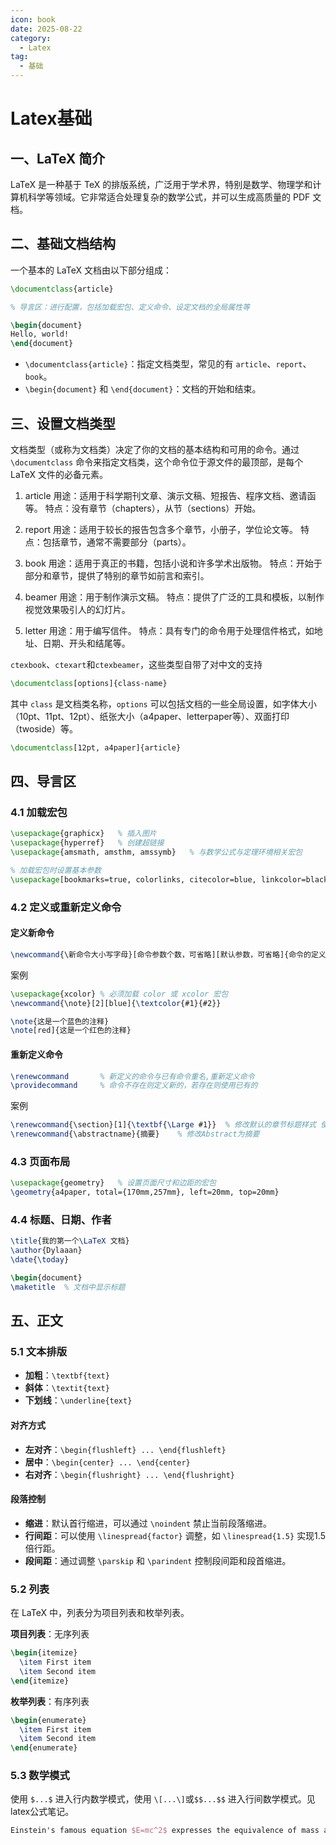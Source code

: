 ```yaml
---
icon: book
date: 2025-08-22
category:
  - Latex
tag:
  - 基础
---
```


# Latex基础

## 一、LaTeX 简介

LaTeX 是一种基于 TeX 的排版系统，广泛用于学术界，特别是数学、物理学和计算机科学等领域。它非常适合处理复杂的数学公式，并可以生成高质量的 PDF 文档。



## 二、基础文档结构

一个基本的 LaTeX 文档由以下部分组成：

```latex
\documentclass{article}

% 导言区：进行配置，包括加载宏包、定义命令、设定文档的全局属性等

\begin{document}
Hello, world!
\end{document}
```

- `\documentclass{article}`：指定文档类型，常见的有 `article`、`report`、`book`。
- `\begin{document}` 和 `\end{document}`：文档的开始和结束。



## 三、设置文档类型

文档类型（或称为文档类）决定了你的文档的基本结构和可用的命令。通过 `\documentclass` 命令来指定文档类，这个命令位于源文件的最顶部，是每个 LaTeX 文件的必备元素。

1. article
   用途：适用于科学期刊文章、演示文稿、短报告、程序文档、邀请函等。
   特点：没有章节（chapters），从节（sections）开始。

2. report
   用途：适用于较长的报告包含多个章节，小册子，学位论文等。
   特点：包括章节，通常不需要部分（parts）。
3. book
   用途：适用于真正的书籍，包括小说和许多学术出版物。
   特点：开始于部分和章节，提供了特别的章节如前言和索引。
4. beamer
   用途：用于制作演示文稿。
   特点：提供了广泛的工具和模板，以制作视觉效果吸引人的幻灯片。
5. letter
   用途：用于编写信件。
   特点：具有专门的命令用于处理信件格式，如地址、日期、开头和结尾等。

`ctexbook`、`ctexart`和`ctexbeamer`，这些类型自带了对中文的支持

```latex
\documentclass[options]{class-name}
```

其中 `class` 是文档类名称，`options` 可以包括文档的一些全局设置，如字体大小（10pt、11pt、12pt）、纸张大小（a4paper、letterpaper等）、双面打印（twoside）等。

```latex
\documentclass[12pt, a4paper]{article}
```



## 四、导言区

### 4.1 加载宏包

```latex
\usepackage{graphicx}	% 插入图片
\usepackage{hyperref}	% 创建超链接
\usepackage{amsmath, amsthm, amssymb}	% 与数学公式与定理环境相关宏包

% 加载宏包时设置基本参数
\usepackage[bookmarks=true, colorlinks, citecolor=blue, linkcolor=black]{hyperref}
```

### 4.2 定义或重新定义命令

#### 定义新命令

```latex
\newcommand{\新命令大小写字母}[命令参数个数，可省略][默认参数，可省略]{命令的定义，形参#1，#2···}
```

案例

```latex
\usepackage{xcolor} % 必须加载 color 或 xcolor 宏包
\newcommand{\note}[2][blue]{\textcolor{#1}{#2}}

\note{这是一个蓝色的注释}
\note[red]{这是一个红色的注释}
```

#### 重新定义命令

```latex
\renewcommand		% 新定义的命令与已有命令重名,重新定义命令
\providecommand		% 命令不存在则定义新的，若存在则使用已有的
```

案例

```latex
\renewcommand{\section}[1]{\textbf{\Large #1}}	% 修改默认的章节标题样式 使所有的节标题变为粗体和大字号
\renewcommand{\abstractname}{摘要}	% 修改Abstract为摘要
```

### 4.3 页面布局

```latex
\usepackage{geometry}	% 设置页面尺寸和边距的宏包
\geometry{a4paper, total={170mm,257mm}, left=20mm, top=20mm}
```

### 4.4 标题、日期、作者

```latex
\title{我的第一个\LaTeX 文档}
\author{Dylaaan}
\date{\today}

\begin{document}
\maketitle	% 文档中显示标题
```

## 五、正文

### 5.1 文本排版

- **加粗**：`\textbf{text}`
- **斜体**：`\textit{text}`
- **下划线**：`\underline{text}`

#### 对齐方式

- **左对齐**：`\begin{flushleft} ... \end{flushleft}`
- **居中**：`\begin{center} ... \end{center}`
- **右对齐**：`\begin{flushright} ... \end{flushright}`

#### 段落控制

- **缩进**：默认首行缩进，可以通过 `\noindent` 禁止当前段落缩进。
- **行间距**：可以使用 `\linespread{factor}` 调整，如 `\linespread{1.5}` 实现1.5倍行距。
- **段间距**：通过调整 `\parskip` 和 `\parindent` 控制段间距和段首缩进。





### 5.2 列表

在 LaTeX 中，列表分为项目列表和枚举列表。

**项目列表**：无序列表

```latex
\begin{itemize}
  \item First item
  \item Second item
\end{itemize}
```

**枚举列表**：有序列表

```latex
\begin{enumerate}
  \item First item
  \item Second item
\end{enumerate}
```

### 5.3 数学模式

使用 `$...$` 进入行内数学模式，使用 `\[...\]`或`$$...$$` 进入行间数学模式。见latex公式笔记。

```latex
Einstein's famous equation $E=mc^2$ expresses the equivalence of mass and energy.
```